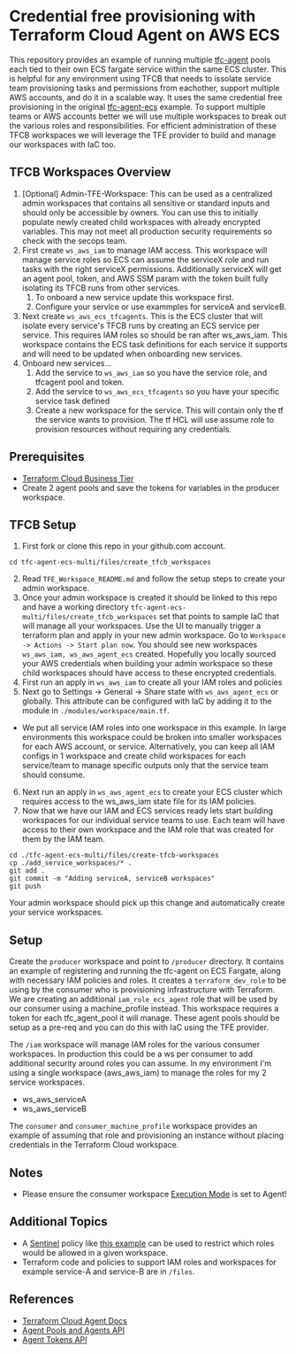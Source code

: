 # Credential free provisioning with Terraform Cloud Agent on AWS ECS

This repository provides an example of running multiple [tfc-agent](https://hub.docker.com/r/hashicorp/tfc-agent) pools each tied to their own ECS fargate service within the same ECS cluster.  This is helpful for any environment using TFCB that needs to issolate service team provisioning tasks and permissions from eachother, support multiple AWS accounts, and do it in a scalable way.   It uses the same credential free provisioning in the original [tfc-agent-ecs](https://github.com/assareh/tfc-agent/tree/master/tfc-agent-ecs) example.  To support multiple teams or AWS accounts better we will use multiple workspaces to break out the various roles and responsibilities.  For efficient administration of these TFCB workspaces we will leverage the TFE provider to build and manage our workspaces with IaC too.  

## TFCB Workspaces Overview
1. [Optional] Admin-TFE-Workspace: This can be used as a centralized admin workspaces that contains all sensitive or standard inputs and should only be accessible by owners.  You can use this to initially populate newly created child workspaces with already encrypted variables.  This may not meet all production security requirements so check with the secops team.
2. First create `ws_aws_iam` to manage IAM access. This workspace will manage service roles so ECS can assume the serviceX role and run tasks with the right serviceX permissions.  Additionally serviceX will get an agent pool, token, and AWS SSM param with the token built fully isolating its TFCB runs from other services.
   1. To onboard a new service update this workspace first.
   2. Configure your service or use exammples for serviceA and serviceB.
3. Next create `ws_aws_ecs_tfcagents`.  This is the ECS cluster that will isolate every service's TFCB runs by creating an ECS service per service.  This requires IAM roles so should be ran after ws_aws_iam.  This workspace contains the ECS task definitions for each service it supports and will need to be updated when onboarding new services.
4. Onboard new services...
   1. Add the service to `ws_aws_iam` so you have the service role, and tfcagent pool and token.
   2. Add the service to `ws_aws_ecs_tfcagents` so you have your specific service task defined
   3. Create a new workspace for the service.  This will contain only the tf the service wants to provision.  The tf HCL will use assume role to provision resources without requiring any credentials.

## Prerequisites
* [Terraform Cloud Business Tier](https://www.hashicorp.com/blog/announcing-hashicorp-terraform-cloud-business)
* Create 2 agent pools and save the tokens for variables in the producer workspace.

## TFCB Setup
1. First fork or clone this repo in your github.com account.
```
cd tfc-agent-ecs-multi/files/create_tfcb_workspaces
```
2. Read `TFE_Workspace_README.md` and follow the setup steps to create your admin workspace.
3. Once your admin workspace is created it should be linked to this repo and have a working directory `tfc-agent-ecs-multi/files/create_tfcb_workspaces` set that points to sample IaC that will manage all your workspaces. Use the UI to manually trigger a terraform plan and apply in your new admin workspace. Go to `Workspace -> Actions -> Start plan now`.  You should see new workspaces `ws_aws_iam, ws_aws_agent_ecs` created.  Hopefully you locally sourced your AWS credentials when building your admin workspace so these child workspaces should have access to these encrypted credentials.
4. First run an apply in `ws_aws_iam` to create all your IAM roles and policies
5. Next go to Settings -> General -> Share state with `ws_aws_agent_ecs` or globally.  This attribute can be configured with IaC by adding it to the module in `./modules/workspace/main.tf`. 

* We put all service IAM roles into one workspace in this example.  In large environments this workspace could be broken into smaller workspaces for each AWS account, or service.  Alternatively, you can keep all IAM configs in 1 workspace and create child workspaces for each service/team to manage specific outputs only that the service team should consume.

6. Next run an apply in `ws_aws_agent_ecs` to create your ECS cluster which requires  access to the ws_aws_iam state file for its IAM policies.
7. Now that we have our IAM and ECS services ready lets start building workspaces for our individual service teams to use.  Each team will have access to their own workspace and the IAM role that was created for them by the IAM team.
```
cd ./tfc-agent-ecs-multi/files/create-tfcb-workspaces
cp ./add_service_workspaces/* .
git add .
git commit -m "Adding serviceA, serviceB workspaces"
git push
```
Your admin workspace should pick up this change and automatically create your service workspaces.

## Setup
Create the `producer` workspace and point to `/producer` directory. It contains an example of registering and running the tfc-agent on ECS Fargate, along with necessary IAM policies and roles. It creates a `terraform_dev_role` to be using by the consumer who is provisioning infrastructure with Terraform.  We are creating an additional `iam_role_ecs_agent` role that will be used by our consumer using a machine_profile instead.  This workspace requires a token for each tfc_agent_pool it will manage.  These agent pools should be setup as a pre-req and you can do this with IaC using the TFE provider.

The `/iam` workspace will manage IAM roles for the various consumer workspaces.  In production this could be a ws per consumer to add additional security around roles you can assume.  In my environment I'm using a single workspace (aws_aws_iam) to manage the roles for my 2 service workspaces.
* ws_aws_serviceA
* ws_aws_serviceB

The `consumer` and `consumer_machine_profile` workspace provides an example of assuming that role and provisioning an instance without placing credentials in the Terraform Cloud workspace.


## Notes
* Please ensure the consumer workspace [Execution Mode](https://www.terraform.io/docs/cloud/workspaces/settings.html#execution-mode) is set to Agent!

## Additional Topics
* A [Sentinel](https://www.terraform.io/docs/cloud/sentinel/index.html) policy like [this example](https://github.com/hashicorp/terraform-guides/blob/master/governance/third-generation/aws/restrict-assumed-roles-by-workspace.sentinel) can be used to restrict which roles would be allowed in a given workspace.
* Terraform code and policies to support IAM roles and workspaces for example service-A and service-B are in `/files`.


## References
* [Terraform Cloud Agent Docs](https://www.terraform.io/docs/cloud/workspaces/agent.html)
* [Agent Pools and Agents API](https://www.terraform.io/docs/cloud/api/agents.html)
* [Agent Tokens API](https://www.terraform.io/docs/cloud/api/agent-tokens.html)